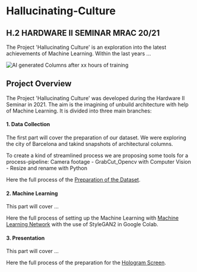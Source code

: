 # Hallucinating-Culture
H.2 HARDWARE II SEMINAR MRAC 20/21
---

The Project 'Hallucinating Culture' is an exploration into the latest achievements of Machine Learning. Within the last years ...



![AI generated Columns after xx hours of training](https://github.com/MRAC-IAAC/Hallucinating-Culture/blob/main/02_MACHINE_LEARNING/docs/Hallucinating_Culture_Opener.jpg?raw=true)

## Project Overview
The Project 'Hallucinating Culture' was developed during the Hardware II Seminar in 2021.
The aim is the imagining of unbuild architecture with help of Machine Learning.
It is divided into three main branches:

#### 1. Data Collection
The first part will cover the preparation of our dataset. 
We were exploring the city of Barcelona and takind snapshots of architectural columns.

To create a kind of streamlined process we are proposing some tools for a process-pipeline:
Camera footage  -  GrabCut_Opencv with Computer Vision  -  Resize and rename with Python

Here the full process of the [Preparation of the Dataset](https://github.com/MRAC-IAAC/Hallucinating-Culture/blob/main/01_DATA_COLLECTION/README.md).


#### 2. Machine Learning
This part will cover ...

Here the full process of setting up the Machine Learning with [Machine Learning Network](https://github.com/MRAC-IAAC/Hallucinating-Culture/blob/main/02_MACHINE_LEARNING/README.md) with the use of StyleGAN2 in Google Colab.


#### 3. Presentation
This part will cover ...

Here the full process of the preparation for the [Hologram Screen](https://github.com/MRAC-IAAC/Hallucinating-Culture/blob/main/03_PRESENTATION/README.md).

